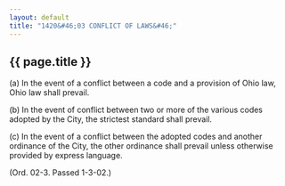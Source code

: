 ```yaml
---
layout: default 
title: "1420&#46;03 CONFLICT OF LAWS&#46;"
---
```


{{ page.title }}
----------------

​(a) In the event of a conflict between a code and a provision of Ohio
law, Ohio law shall prevail.

​(b) In the event of conflict between two or more of the various codes
adopted by the City, the strictest standard shall prevail.

​(c) In the event of a conflict between the adopted codes and another
ordinance of the City, the other ordinance shall prevail unless
otherwise provided by express language.

(Ord. 02-3. Passed 1-3-02.)
